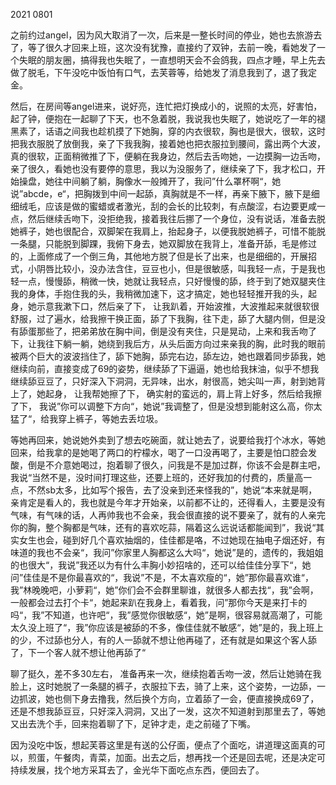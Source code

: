 2021 0801 

之前约过angel，因为风大取消了一次，后来是一整长时间的停业，她也去旅游去了，等了很久才回来上班，这次没有犹豫，直接约了双钟，去前一晚，看她发了一个失眠的朋友圈，搞得我也失眠了，一直想明天会不会鸽我，四点才睡，早上先去做了脱毛，下午没吃中饭怕有口气，去芙蓉等，给她发了消息我到了，退了我定金。

然后，在房间等angel进来，说好亮，连忙把灯换成小的，说照的太亮，好害怕，起了钟，便抱在一起聊了下天，也不急着脱，我说我也失眠了，她说吃了一年的褪黑素了，话语之间我也趁机摸了下她胸，穿的内衣很软，胸也是很大，很软，这时把我衣服脱了放倒我，亲了下我我胸，接着她也把衣服拉到腰间，露出两个大波，真的很软，正面稍微推了下，便躺在我身边，然后去舌吻她，一边摸胸一边舌吻，亲了很久，看她也没有要停的意思，我以为没服务了，继续亲了下，我才松口，开始操盘，她往中间躺了躺，胸像水一般摊开了，我问”什么罩杯啊“，她说”abcde，e“，把胸拨到中间一起舔，真胸就是不一样，再亲下腋下，腋下是细细绒毛，应该是做的蜜蜡或者激光，刮的会长的比较刺，有点酸涩，右边要更咸一点，然后继续舌吻下，没拒绝我，接着我往后挪了一个身位，没有说话，准备去脱她裤子，她也很配合，双脚架在我肩上，抬起身子，以便我脱她裤子，可惜不能脱一条腿，只能脱到脚踝，我俯下身去，她双脚放在我背上，准备开舔，毛是修过的，上面修成了一个倒三角，其他地方脱了但是长了出来，也是细细的，开展招式，小阴唇比较小，没办法含住，豆豆也小，但是很敏感，叫我轻一点，于是我也轻一点，慢慢舔，稍微一快，她就让我轻点，只好慢慢的舔，终于到了她双腿夹住我的身体，手抱住我的头，我稍微加速下，这才搞定，她也轻轻推开我的头，起身，她示意我漱下口，然后亲了下， 让我趴着，开始波推，大波推起来就很软很舒服，过了遍水，给我擦干换正面，舔了下我胸，往下走，舔了大腿内侧，但是没有舔蛋那些了，把弟弟放在胸中间，倒是没有夹住，只是晃动，上来和我舌吻了下，让我往下躺一躺，她绕到我后方，从头后面方向过来亲我的胸，此时我的眼前被两个巨大的波波挡住了，舔下她胸，舔完右边，舔左边，她也跟着同步舔我，她继续向前，直接变成了69的姿势，继续舔了下逼逼，她也给我抹油，似乎不想我继续舔豆豆了，只好深入下洞洞，无异味，出水，射很高，她尖叫一声，射到她背上了，她起身， 让我帮她擦了下， 确实射的蛮远的，肩上背上好多，然后给我擦了下， 我说”你可以调整下方向“，她说”我调整了，但是没想到能射这么高，你太猛了“，给我穿上裤子，等她去丢垃圾。

等她再回来，她说她外卖到了想去吃碗面，就让她去了，说要给我打个冰水，等她回来，给我拿的是她喝了两口的柠檬水，喝了一口没再喝了，主要是怕口腔会发酸，倒是不介意她喝过，抱着聊了很久，问我是不是加过群，你该不会是群主吧，我说“当然不是，没时间打理这些，还要上班的，还好我加的付费的，质量高一点，不然sb太多，比如写个报告，去了没亲到还来怪我的”，她说“本来就是啊，亲肯定是看人的，我也就是今年才开始亲，以前都不让的，还得看人，主要是没有气味，有气味的话，人再帅我也不会亲，我会很直接的说不要亲了，就有的人亲完你的胸，整个胸都是气味，还有的喜欢吃蒜，隔着这么远说话都能闻到”，我说“其实女生也会，碰到好几个喜欢抽烟的，佳佳都是咯，不过她现在抽电子烟还好，有味道的我也不会亲“，我问”你家里人胸都这么大吗“，她说”是的，遗传的，我姐姐的也很大“，我说”我还以为有什么丰胸小妙招啥的，还可以给佳佳分享下“，她问”佳佳是不是你最喜欢的“，我说”不是，不太喜欢瘦的“，她”那你最喜欢谁“，我”林晚晚吧，小萝莉“，她”你们会不会群里聊谁，就很多人都去找“，我”会啊，一般都会过去打个卡“，她起来趴在我身上，看着我，问”那你今天是来打卡的吗“，我”不知道，也许吧“，我”感觉你很敏感“，她”是啊，很容易就高潮了，可能太久没上班了“，我”你应该是被舔的不多，像佳佳就不敏感“，她”是的，我上班上的少，不过舔也分人，有的人一舔就不想让他再碰了，还有就是如果这个客人舔了，下一个客人就不想让他再舔了“

聊了挺久，差不多30左右， 准备再来一次，继续抱着舌吻一波，然后让她骑在我脸上，这时她脱了一条腿的裤子，衣服拉下去，骑了上来，这个姿势，一边舔，一边抓波，她也侧下身去撸我，然后换个方向，立着舔了一会，便直接换成69了，还是不想我舔豆豆，只好深入洞洞，又出了一发，这次不知道射到那里去了，等她又出去洗个手，回来抱着聊了下，足钟才走，走之前碰了下嘴。

因为没吃中饭，想起芙蓉这里是有送的公仔面，便点了个面吃，讲道理这面真的可以，煎蛋，午餐肉，青菜，加面。出去之后，想再找一个还是回去呢，还是决定可持续发展，找个地方采耳去了，金光华下面吃点东西，便回去了。

